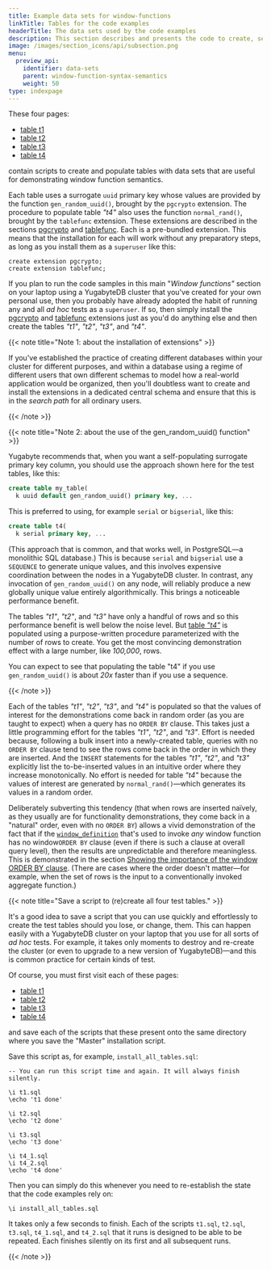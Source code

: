 ```yaml
---
title: Example data sets for window-functions
linkTitle: Tables for the code examples
headerTitle: The data sets used by the code examples
description: This section describes and presents the code to create, selection of four data sets for the code examples that illustrate the use of window functions.
image: /images/section_icons/api/subsection.png
menu:
  preview_api:
    identifier: data-sets
    parent: window-function-syntax-semantics
    weight: 50
type: indexpage
---
```


These four pages:

- [table t1](./table-t1/)
- [table t2](./table-t2/)
- [table t3](./table-t3/)
- [table t4](./table-t4/)

contain scripts to create and populate tables with data sets that are useful for demonstrating window function semantics.

Each table uses a surrogate `uuid` primary key whose values are provided by the function `gen_random_uuid()`, brought by the `pgcrypto` extension. The procedure to populate table _"t4"_ also uses the function `normal_rand()`, brought by the `tablefunc` extension. These extensions are described in the sections [pgcrypto](../../../../../../additional-features/pg-extensions/extension-pgcrypto) and [tablefunc](../../../../../../additional-features/pg-extensions/extension-tablefunc). Each is a pre-bundled extension. This means that the installation for each will work without any preparatory steps, as long as you install them as a `superuser` like this:

```plpgsql
create extension pgcrypto;
create extension tablefunc;
```

If you plan to run the code samples in this main "_Window functions"_ section on your laptop using a YugabyteDB cluster that you've created for your own personal use, then you probably have already adopted the habit of running any and all _ad hoc_ tests as a `superuser`. If so, then simply install the [pgcrypto](../../../../../../additional-features/pg-extensions/extension-pgcrypto) and [tablefunc](../../../../../../additional-features/pg-extensions/extension-tablefunc) extensions just as you'd do anything else and then create the tables _"t1"_, _"t2"_, _"t3"_, and _"t4"_.

{{< note title="Note 1: about the installation of extensions" >}}

If you've established the practice of creating different databases within your cluster for different purposes, and within a database using a regime of different users that own different schemas to model how a real-world application would be organized, then you'll doubtless want to create and install the extensions in a dedicated central schema and ensure that this is in the _search path_ for all ordinary users.

{{< /note >}}

{{< note title="Note 2: about the use of the gen_random_uuid() function" >}}

Yugabyte recommends that, when you want a self-populating surrogate primary key column, you should use the approach shown here for the test tables, like this:

```sql
create table my_table(
  k uuid default gen_random_uuid() primary key, ...
```

This is preferred to using, for example `serial` or `bigserial`, like this:

```sql
create table t4(
  k serial primary key, ...
```

(This approach that is common, and that works well, in PostgreSQL—a monolithic SQL database.) This is because `serial` and `bigserial` use a `SEQUENCE`  to generate unique values, and this involves expensive coordination between the nodes in a YugabyteDB cluster. In contrast, any invocation of `gen_random_uuid()` on any node, will reliably produce a new globally unique value entirely algorithmically. This brings a noticeable performance benefit.

The tables _"t1"_, _"t2"_, and _"t3"_ have only a handful of rows and so this performance benefit is well below the noise level. But [table _"t4"_](./table-t4/) is populated using a purpose-written procedure parameterized with the number of rows to create. You get the most convincing demonstration effect with a large number, like _100,000_, rows.

You can expect to see that populating the table "t4" if you use `gen_random_uuid()` is about _20x_ faster than if you use a sequence.

{{< /note >}}

Each of the tables _"t1"_, _"t2"_, _"t3"_, and _"t4"_ is populated so that the values of interest for the demonstrations come back in random order (as you are taught to expect) when a query has no `ORDER BY` clause. This takes just a little programming effort for the tables _"t1"_, _"t2"_, and _"t3"_. Effort is needed because, following a bulk insert into a newly-created table, queries with no `ORDER BY` clause tend to see the rows come back in the order in which they are inserted. And the `INSERT` statements for the tables _"t1"_, _"t2"_, and _"t3"_ explicitly list the to-be-inserted values in an intuitive order where they increase monotonically. No effort is needed for table _"t4"_ because the values of interest are generated by `normal_rand()`—which generates its values in a random order.

Deliberately subverting this tendency (that when rows are inserted naïvely, as they usually are for functionality demonstrations, they come back in a "natural" order, even with no `ORDER BY`) allows a vivid demonstration of the fact that if the [`window_definition`](../../../../syntax_resources/grammar_diagrams/#window-definition) that's used to invoke _any_ window function has no window`ORDER BY` clause (even if there is such a clause at overall query level), then the results are unpredictable and therefore meaningless. This is demonstrated in the section [Showing the importance of the window ORDER BY clause](../../functionality-overview/#showing-the-importance-of-the-window-order-by-clause). (There are cases where the order doesn't matter—for example, when the set of rows is the input to a conventionally invoked aggregate function.)

{{< note title="Save a script to (re)create all four test tables." >}}

It's a good idea to save a script that you can use quickly and effortlessly to create the test tables should you lose, or change, them. This can happen easily with a YugabyteDB cluster on your laptop that you use for all sorts of _ad hoc_ tests. For example, it takes only moments to destroy and re-create the cluster (or even to upgrade to a new version of YugabyteDB)—and this is common practice for certain kinds of test.

 Of course, you must first visit each of these pages:

- [table t1](./table-t1/)
- [table t2](./table-t2/)
- [table t3](./table-t3/)
- [table t4](./table-t4/)

and save each of the scripts that these present onto the same directory where you save the  "Master" installation script.

Save this script as, for example, `install_all_tables.sql`:

```plpgsql
-- You can run this script time and again. It will always finish silently.

\i t1.sql
\echo 't1 done'

\i t2.sql
\echo 't2 done'

\i t3.sql
\echo 't3 done'

\i t4_1.sql
\i t4_2.sql
\echo 't4 done'
```

Then you can simply do this whenever you need to re-establish the state that the code examples rely on:

```plpgsql
\i install_all_tables.sql
```

It takes only a few seconds to finish. Each of the scripts `t1.sql`, `t2.sql`, `t3.sql`, `t4_1.sql`, and `t4_2.sql` that it runs is designed to be able to be repeated. Each finishes silently on its first and all subsequent runs.

{{< /note >}}
